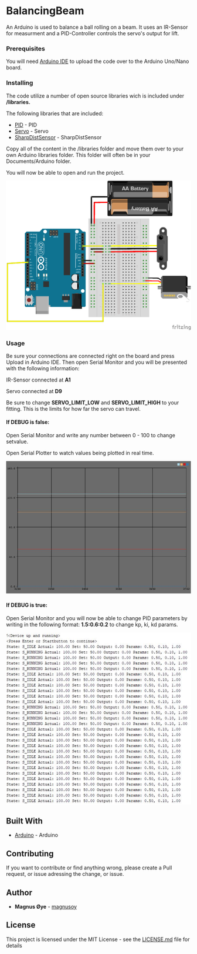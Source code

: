 # BalancingBeam
An Arduino is used to balance a ball rolling on a beam. It uses an IR-Sensor for measurment and a PID-Controller controls the servo's output for lift.

### Prerequisites

You will need [Arduino IDE](https://www.arduino.cc/en/Main/Software) to upload the code over to the Arduino Uno/Nano board.


### Installing

The code utilize a number of open source libraries wich is included under **/libraries.**

The following libraries that are included:
* [PID](https://github.com/br3ttb/Arduino-PID-Library) - PID
* [Servo](https://github.com/arduino-libraries/Servo) - Servo
* [SharpDistSensor](https://github.com/DrGFreeman/SharpDistSensor) - SharpDistSensor

Copy all of the content in the /libraries folder and move them over to your own Arduino libraries folder.
This folder will often be in your Documents/Arduino folder.

You will now be able to open and run the project.

![Output](https://github.com/magnusoy/BalancingBeam/blob/master/docs/connections.png)

### Usage

Be sure your connections are connected right on the board and press Upload in Arduino IDE.
Then open Serial Monitor and you will be presented with the following information:

IR-Sensor connected at **A1**

Servo connected at **D9**

Be sure to change **SERVO_LIMIT_LOW** and **SERVO_LIMIT_HIGH** to your fitting. This is the limits for how far the servo can travel.

 #### If DEBUG is false:
  Open Serial Monitor and write any number
  between 0 - 100 to change setvalue.

  Open Serial Plotter to watch values
  being plotted in real time.


![Output](https://github.com/magnusoy/BalancingBeam/blob/master/docs/plot.JPG)


#### If DEBUG is true:
 Open Serial Monitor and you will now be
 able to change PID parameters by writing
 in the following format: **1.5:0.6:0.2**
 to change kp, ki, kd params.


![Output](https://github.com/magnusoy/BalancingBeam/blob/master/docs/status.JPG)


## Built With

* [Arduino](https://www.arduino.cc/) - Arduino

## Contributing

If you want to contribute or find anything wrong, please create a Pull request, or issue adressing the change, or issue.


## Author

* **Magnus Øye** - [magnusoy](https://github.com/magnusoy)


## License

This project is licensed under the MIT License - see the [LICENSE.md](https://github.com/magnusoy/BalancingBeam/blob/master/LICENSE) file for details
